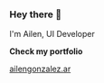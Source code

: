 ### Hey there 👋
 I'm Ailen, UI Developer

 <p><b>Check my portfolio</b></p>
 <a href="https://ailengonzalez.ar/">ailengonzalez.ar</a>


<!--
**ailengonzalez2/ailengonzalez2** is a ✨ _special_ ✨ repository because its `README.md` (this file) appears on your GitHub profile.

Here are some ideas to get you started:

- 🔭 I’m currently working on ...
- 🌱 I’m currently learning ...
- 👯 I’m looking to collaborate on ...
- 🤔 I’m looking for help with ...
- 💬 Ask me about ...
- 📫 How to reach me: ...
- 😄 Pronouns: ...
- ⚡ Fun fact: ...
-->
